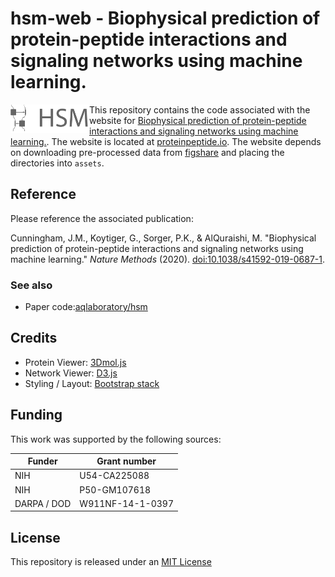 # hsm-web - Biophysical prediction of protein-peptide interactions and signaling networks using machine learning.  


<img align="left" src="assets/branding/symbol_name.png" style="width: 25%; height: 25%"/> 

This repository contains the code associated with the website for [Biophysical prediction of protein-peptide interactions and signaling networks using machine learning.](https://doi.org/10.1038/s41592-019-0687-1). The website is located at [proteinpeptide.io](http://proteinpeptide.io). The website depends on downloading pre-processed data from [figshare]() and placing the directories into `assets`.


## Reference
Please reference the associated publication:

Cunningham, J.M., Koytiger, G., Sorger, P.K., & AlQuraishi, M. "Biophysical prediction of protein-peptide interactions and signaling networks using machine learning." *Nature Methods* (2020). [doi:10.1038/s41592-019-0687-1](https://doi.org/10.1038/s41592-019-0687-1).

### See also
- Paper code:[aqlaboratory/hsm](https://github.com/aqlaboratory/hsm)

## Credits
- Protein Viewer: [3Dmol.js](http://3dmol.csb.pitt.edu/)
- Network Viewer: [D3.js](https://d3js.org/)
- Styling / Layout: [Bootstrap stack](https://getbootstrap.com/) 

## Funding

This work was supported by the following sources:

| **Funder** | **Grant number** |
| ---------- | ---------------- |
| NIH | U54-CA225088 |
| NIH | P50-GM107618 |
| DARPA / DOD | W911NF-14-1-0397 |

## License
This repository is released under an [MIT License](LICENSE)
